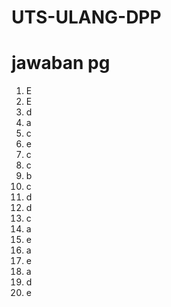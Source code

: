# UTS-ULANG-DPP
# jawaban pg
1. E <br>
2. E <br>
3. d <br>
4. a<r>
5. c<br>
6. e<br>
7. c<br>
8. c<br>
9. b<br>
10. c<br>
11. d<br>
12. d<br>
13. c<br>
14. a<br>
15. e<br>
16. a<br>
17. e<br>
18. a<br>
19. d<br>
20. e<br>
